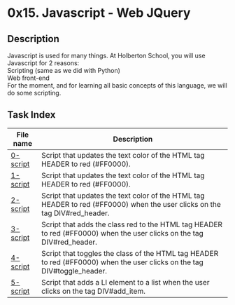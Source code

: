 # 0x15. Javascript - Web JQuery

## Description

Javascript is used for many things. At Holberton School, you will use Javascript for 2 reasons:<br>
    Scripting (same as we did with Python)<br>
    Web front-end<br>
For the moment, and for learning all basic concepts of this language, we will do some scripting.

## Task Index
|File name              |Description                         |
|-----------------------|------------------------------------|
|[0-script](0-script.js)|Script that updates the text color of the HTML tag HEADER to red (#FF0000).|
|[1-script](1-script.js)|Script that updates the text color of the HTML tag HEADER to red (#FF0000).|
|[2-script](2-script.js)|Script that updates the text color of the HTML tag HEADER to red (#FF0000) when the user clicks on the tag DIV#red_header.|
|[3-script](3-script.js)|Script that adds the class red to the HTML tag HEADER to red (#FF0000) when the user clicks on the tag DIV#red_header.|
|[4-script](4-script.js)|Script that toggles the class of the HTML tag HEADER to red (#FF0000) when the user clicks on the tag DIV#toggle_header.|
|[5-script](5-script.js)|Script that adds a LI element to a list when the user clicks on the tag DIV#add_item.|
